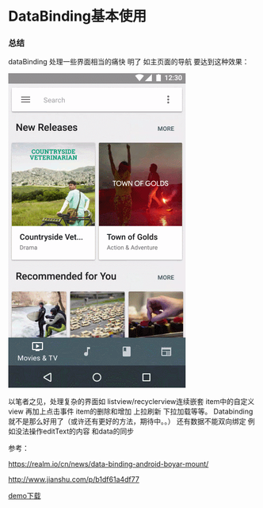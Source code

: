 # DataBinding基本使用




### 总结

dataBinding 处理一些界面相当的痛快 明了 如主页面的导航 要达到这种效果：

![tool-manager](https://github.com/lockingroad/DatabindingDemo1/blob/master/14616018078094.gif)

以笔者之见，处理复杂的界面如 listview/recyclerview连续嵌套 item中的自定义view  再加上点击事件 item的删除和增加  上拉刷新 下拉加载等等。  Databinding就不是那么好用了（或许还有更好的方法，期待中。。）   还有数据不能双向绑定 例如没法操作editText的内容 和data的同步

参考：

https://realm.io/cn/news/data-binding-android-boyar-mount/

http://www.jianshu.com/p/b1df61a4df77


[demo下载](https://github.com/lockingroad/DatabindingDemo1)



